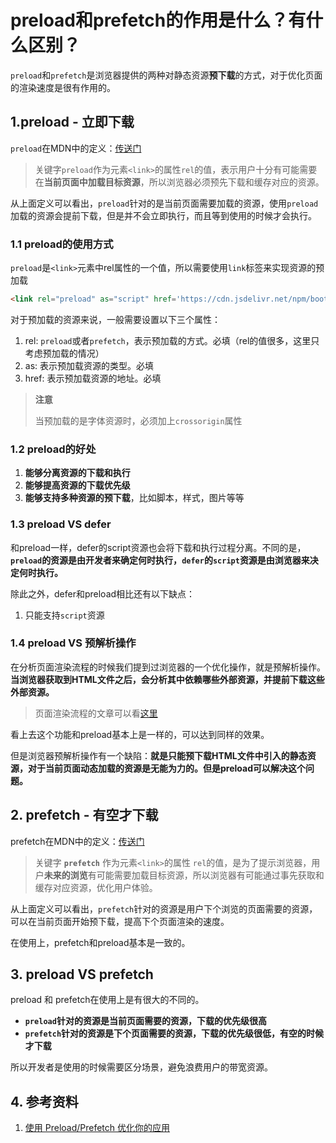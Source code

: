 # preload和prefetch的作用是什么？有什么区别？

`preload`和`prefetch`是浏览器提供的两种对静态资源**预下载**的方式，对于优化页面的渲染速度是很有作用的。



## 1.preload - 立即下载

`preload`在MDN中的定义：[传送门](https://developer.mozilla.org/zh-CN/docs/Web/HTML/Link_types/preload)

> 关键字`preload`作为元素`<link>`的属性`rel`的值，表示用户十分有可能需要在**当前页面中加载目标资源**，所以浏览器必须预先下载和缓存对应的资源。

从上面定义可以看出，`preload`针对的是当前页面需要加载的资源，使用`preload`加载的资源会提前下载，但是并不会立即执行，而且等到使用的时候才会执行。



### 1.1 preload的使用方式

`preload`是`<link>`元素中rel属性的一个值，所以需要使用`link`标签来实现资源的预加载

```html
<link rel="preload" as="script" href='https://cdn.jsdelivr.net/npm/bootstrap@4.6.0/dist/js/bootstrap.min.js'>
```

对于预加载的资源来说，一般需要设置以下三个属性：

1. rel: `preload`或者`prefetch`，表示预加载的方式。必填（rel的值很多，这里只考虑预加载的情况）
2. as: 表示预加载资源的类型。必填
3. href: 表示预加载资源的地址。必填

> **注意**
>
> 当预加载的是字体资源时，必须加上`crossorigin`属性



### 1.2 preload的好处

1. **能够分离资源的下载和执行**
2. **能够提高资源的下载优先级**
3. **能够支持多种资源的预下载**，比如脚本，样式，图片等等



### 1.3 preload VS defer

和preload一样，defer的script资源也会将下载和执行过程分离。不同的是，**`preload`的资源是由开发者来确定何时执行，`defer`的`script`资源是由浏览器来决定何时执行。**

除此之外，defer和preload相比还有以下缺点：

1. 只能支持`script`资源



### 1.4 preload VS 预解析操作

在分析页面渲染流程的时候我们提到过浏览器的一个优化操作，就是预解析操作。**当浏览器获取到HTML文件之后，会分析其中依赖哪些外部资源，并提前下载这些外部资源。**

> 页面渲染流程的文章可以看[这里](https://github.com/careyke/frontend_knowledge_structure/blob/master/environment/browser/rendering/question06_first_render.md)

看上去这个功能和preload基本上是一样的，可以达到同样的效果。

但是浏览器预解析操作有一个缺陷：**就是只能预下载HTML文件中引入的静态资源，对于当前页面动态加载的资源是无能为力的。但是preload可以解决这个问题。**



## 2. prefetch - 有空才下载

prefetch在MDN中的定义：[传送门](https://developer.mozilla.org/zh-CN/docs/Web/HTML/Link_types/prefetch)

> 关键字 **`prefetch`** 作为元素`<link>`的属性 `rel`的值，是为了提示浏览器，用户**未来的浏览**有可能需要加载目标资源，所以浏览器有可能通过事先获取和缓存对应资源，优化用户体验。

从上面定义可以看出，`prefetch`针对的资源是用户下个浏览的页面需要的资源，可以在当前页面开始预下载，提高下个页面渲染的速度。

在使用上，prefetch和preload基本是一致的。



## 3. preload VS prefetch

preload 和 prefetch在使用上是有很大的不同的。

- **`preload`针对的资源是当前页面需要的资源，下载的优先级很高**
- **`prefetch`针对的资源是下个页面需要的资源，下载的优先级很低，有空的时候才下载**

所以开发者是使用的时候需要区分场景，避免浪费用户的带宽资源。



## 4. 参考资料

1. [使用 Preload/Prefetch 优化你的应用](https://zhuanlan.zhihu.com/p/48521680)

